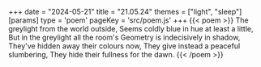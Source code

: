 +++
date = "2024-05-21"
title = "21.05.24"
themes = ["light", "sleep"]
[params]
  type = 'poem'
  pageKey = 'src/poem.js'
+++
{{< poem >}}
The greylight from the world outside,
Seems coldly blue in hue at least a little,
But in the greylight all the room's
Geometry is indecisively in shadow,
They've hidden away their colours now,
They give instead a peaceful slumbering,
They hide their fullness for the dawn.
{{< /poem >}}